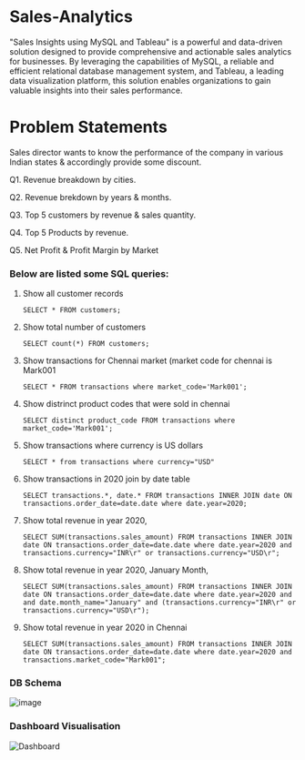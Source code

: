 # Sales-Analytics
 "Sales Insights using MySQL and Tableau" is a powerful and data-driven solution designed to provide comprehensive and actionable sales analytics for businesses. By leveraging the capabilities of MySQL, a reliable and efficient relational database management system, and Tableau, a leading data visualization platform, this solution enables organizations to gain valuable insights into their sales performance.

# Problem Statements
Sales director wants to know the performance of the company in various Indian states & accordingly provide some discount.

Q1. Revenue breakdown by cities.

Q2. Revenue brekdown by years & months.

Q3. Top 5 customers by revenue & sales quantity.

Q4. Top 5 Products by revenue.

Q5. Net Profit & Profit Margin by Market

<h3>Below are listed some SQL queries:</h3>

1. Show all customer records

    `SELECT * FROM customers;`

1. Show total number of customers

    `SELECT count(*) FROM customers;`

1. Show transactions for Chennai market (market code for chennai is Mark001

    `SELECT * FROM transactions where market_code='Mark001';`

1. Show distrinct product codes that were sold in chennai

    `SELECT distinct product_code FROM transactions where market_code='Mark001';`

1. Show transactions where currency is US dollars

    `SELECT * from transactions where currency="USD"`

1. Show transactions in 2020 join by date table

    `SELECT transactions.*, date.* FROM transactions INNER JOIN date ON transactions.order_date=date.date where date.year=2020;`

1. Show total revenue in year 2020,

    `SELECT SUM(transactions.sales_amount) FROM transactions INNER JOIN date ON transactions.order_date=date.date where date.year=2020 and transactions.currency="INR\r" or transactions.currency="USD\r";`
	
1. Show total revenue in year 2020, January Month,

    `SELECT SUM(transactions.sales_amount) FROM transactions INNER JOIN date ON transactions.order_date=date.date where date.year=2020 and and date.month_name="January" and (transactions.currency="INR\r" or transactions.currency="USD\r");`

1. Show total revenue in year 2020 in Chennai

    `SELECT SUM(transactions.sales_amount) FROM transactions INNER JOIN date ON transactions.order_date=date.date where date.year=2020
and transactions.market_code="Mark001";`

<h3>DB Schema</h3>

![image](https://github.com/aayushdewangan11/Sales-Analytics/assets/79148304/93b9bdaf-db31-40e1-b1ff-b1dec5370296)


<h3>Dashboard Visualisation</h3>

![Dashboard](https://github.com/aayushdewangan11/Sales-Analytics/assets/79148304/6e101e7d-46f7-4b3c-8e21-bb3c8e66db3d)



